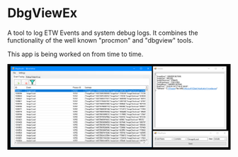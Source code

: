 # DbgViewEx

A tool to log ETW Events and system debug logs.
It combines the functionality of the well known "procmon" and "dbgview" tools.

This app is being worked on from time to time.

![](image.webp)
